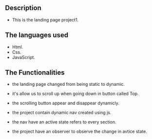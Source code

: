 
## Description

* This is the landing page project1.

## The languages used

* Html.
* Css.
* JavaScript.

## The Functionalities

* the landing page changed from being static to dynamic.

* it's allow us to scroll up when going down in button called Top.

* the scrolling button appear and disappear dynamicly.

* the project contain dynamic nav created using js.

* the nav have an active state refers to every section.

* the project have an observer to observe the change in avtice state.


